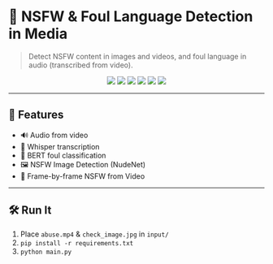 # 🔞 NSFW & Foul Language Detection in Media

> Detect NSFW content in images and videos, and foul language in audio (transcribed from video).

<p align="center">
  <img src="https://img.shields.io/badge/Python-3.8+-blue.svg" />
  <img src="https://img.shields.io/badge/License-MIT-green.svg" />
  <img src="https://img.shields.io/badge/Whisper-OpenAI-red.svg" />
  <img src="https://img.shields.io/badge/NudeNet-Nudity Detection-critical.svg" />
  <img src="https://img.shields.io/badge/BERT-Toxic%20Detection-purple.svg" />
  <img src="https://img.shields.io/badge/MoviePy-Video%20Processing-orange.svg" />
</p>

---
## 🚀 Features
- 🔊 Audio from video
- 🧠 Whisper transcription
- 🤬 BERT foul classification
- 🖼️ NSFW Image Detection (NudeNet)
- 🎥 Frame-by-frame NSFW from Video

---
## 🛠️ Run It
1. Place `abuse.mp4` & `check_image.jpg` in `input/`
2. `pip install -r requirements.txt`
3. `python main.py`
